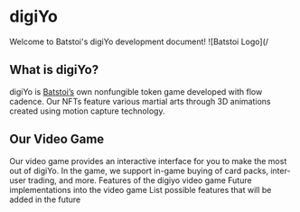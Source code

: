 # digiYo

Welcome to Batstoi's digiYo development document!
![Batstoi Logo](/ 
## What is digiYo?

digiYo is [Batstoi’s](https://batstoi.com/) own nonfungible token game developed with flow cadence.
Our NFTs feature various martial arts through 3D animations created using motion capture technology. 

## Our Video Game
Our video game provides an interactive interface for you to make the most out of digiYo. In the game, we support in-game buying of card packs, inter-user trading, and more.
Features of the digiyo video game
Future implementations into the video game
List possible features that will be added in the future

